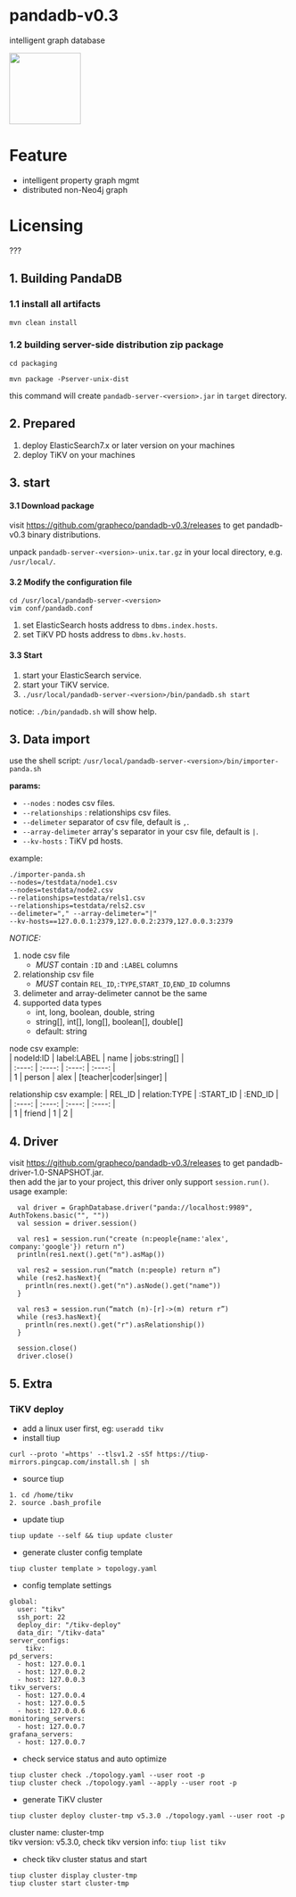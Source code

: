 # pandadb-v0.3
intelligent graph database

<img src="docs/logo.jpg" width="128">

# Feature
* intelligent property graph mgmt
* distributed non-Neo4j graph

# Licensing
???

## 1. Building PandaDB
### 1.1 install all artifacts
```
mvn clean install
```
### 1.2 building server-side distribution zip package
```
cd packaging

mvn package -Pserver-unix-dist
```
this command will create `pandadb-server-<version>.jar` in `target` directory.

## 2. Prepared
1. deploy ElasticSearch7.x or later version on your machines
2. deploy TiKV on your machines

## 3. start
#### 3.1 Download package

visit https://github.com/grapheco/pandadb-v0.3/releases to get pandadb-v0.3 binary distributions.

unpack `pandadb-server-<version>-unix.tar.gz` in your local directory, e.g. `/usr/local/`.

#### 3.2 Modify the configuration file
```
cd /usr/local/pandadb-server-<version>
vim conf/pandadb.conf
```
1. set ElasticSearch hosts address to `dbms.index.hosts`.
2. set TiKV PD hosts address to `dbms.kv.hosts`.
#### 3.3 Start
1. start your ElasticSearch service.
2. start your TiKV service. 
3. `./usr/local/pandadb-server-<version>/bin/pandadb.sh start`

notice: `./bin/pandadb.sh` will show help.

## 3. Data import
use the shell script: `/usr/local/pandadb-server-<version>/bin/importer-panda.sh`  

**params:**
* `--nodes`     : nodes csv files.
* `--relationships`     : relationships csv files.
* `--delimeter`     separator of csv file, default is `,`.
* `--array-delimeter` array's separator in your csv file, default is `|`. 
* `--kv-hosts`     : TiKV pd hosts.

example: 
```
./importer-panda.sh 
--nodes=/testdata/node1.csv 
--nodes=testdata/node2.csv
--relationships=testdata/rels1.csv 
--relationships=testdata/rels2.csv
--delimeter="," --array-delimeter="|"
--kv-hosts==127.0.0.1:2379,127.0.0.2:2379,127.0.0.3:2379
```
*NOTICE:*
1. node csv file
    - *MUST* contain `:ID` and `:LABEL` columns
2. relationship csv file
    - *MUST* contain `REL_ID`,`:TYPE`,`START_ID`,`END_ID` columns  
3. delimeter and array-delimeter cannot be the same
4. supported data types
    - int, long, boolean, double, string
    - string[], int[], long[], boolean[], double[]
    - default: string

node csv example:  
| nodeId:ID | label:LABEL | name | jobs:string[] |  
| :----: | :----: | :----: | :----: |  
| 1 | person | alex | [teacher\|coder\|singer] |
  
relationship csv example:
| REL_ID | relation:TYPE | :START_ID | :END_ID |  
| :----: | :----: | :----: | :----: |  
| 1 | friend | 1 | 2 |


## 4. Driver
visit https://github.com/grapheco/pandadb-v0.3/releases to get pandadb-driver-1.0-SNAPSHOT.jar.   
then add the jar to your project, this driver only support `session.run()`.  
usage example:
```
  val driver = GraphDatabase.driver("panda://localhost:9989", AuthTokens.basic("", ""))
  val session = driver.session()
  
  val res1 = session.run("create (n:people{name:'alex', company:'google'}) return n")
  println(res1.next().get("n").asMap())
  
  val res2 = session.run(“match (n:people) return n”)
  while (res2.hasNext){
    println(res.next().get("n").asNode().get("name"))
  }
  
  val res3 = session.run(“match (n)-[r]->(m) return r”)
  while (res3.hasNext){
    println(res.next().get("r").asRelationship())
  }
  
  session.close()
  driver.close()
```
## 5. Extra
###  TiKV deploy
* add a linux user first, eg: `useradd tikv`
* install tiup
```
curl --proto '=https' --tlsv1.2 -sSf https://tiup-mirrors.pingcap.com/install.sh | sh
```
* source tiup
```
1. cd /home/tikv
2. source .bash_profile
```
* update tiup
```
tiup update --self && tiup update cluster
```
* generate cluster config template
```
tiup cluster template > topology.yaml
```
* config template settings
```
global:
  user: "tikv"
  ssh_port: 22
  deploy_dir: "/tikv-deploy"
  data_dir: "/tikv-data"
server_configs: 
    tikv:
pd_servers:
  - host: 127.0.0.1
  - host: 127.0.0.2
  - host: 127.0.0.3
tikv_servers:
  - host: 127.0.0.4
  - host: 127.0.0.5
  - host: 127.0.0.6
monitoring_servers:
  - host: 127.0.0.7
grafana_servers:
  - host: 127.0.0.7
```
* check service status and auto optimize
```
tiup cluster check ./topology.yaml --user root -p
tiup cluster check ./topology.yaml --apply --user root -p
```
* generate TiKV cluster
```
tiup cluster deploy cluster-tmp v5.3.0 ./topology.yaml --user root -p
```
cluster name: cluster-tmp  
tikv version: v5.3.0, check tikv version info: `tiup list tikv`
* check tikv cluster status and start 
```
tiup cluster display cluster-tmp
tiup cluster start cluster-tmp
```
